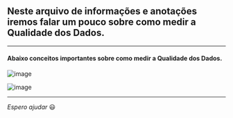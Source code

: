 ## Neste arquivo de informações e anotações iremos falar um pouco sobre como medir a Qualidade dos Dados.

---

#### Abaixo conceitos importantes sobre como medir a Qualidade dos Dados.
![image](https://github.com/Phelipe-Sempreboni/tutorials-informations-notes/assets/57469401/ddd8711c-538f-4f0a-b272-82148cddc35e)

![image](https://github.com/Phelipe-Sempreboni/tutorials-informations-notes/assets/57469401/b9953d76-36c2-4a41-a836-a8ef50459a34)

---

_Espero ajudar_ :smiley:
